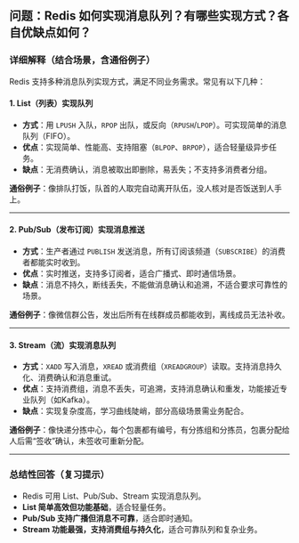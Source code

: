 ## 问题：Redis 如何实现消息队列？有哪些实现方式？各自优缺点如何？

### 详细解释（结合场景，含通俗例子）

Redis 支持多种消息队列实现方式，满足不同业务需求。常见有以下几种：

#### 1. List（列表）实现队列
- **方式**：用 `LPUSH` 入队，`RPOP` 出队，或反向（`RPUSH`/`LPOP`）。可实现简单的消息队列（FIFO）。
- **优点**：实现简单、性能高、支持阻塞（`BLPOP`、`BRPOP`），适合轻量级异步任务。
- **缺点**：无消费确认，消息被取出即删除，易丢失；不支持多消费者分组。

**通俗例子**：像排队打饭，队首的人取完自动离开队伍，没人核对是否饭送到人手上。

---

#### 2. Pub/Sub（发布订阅）实现消息推送
- **方式**：生产者通过 `PUBLISH` 发送消息，所有订阅该频道（`SUBSCRIBE`）的消费者都能实时收到。
- **优点**：实时推送，支持多订阅者，适合广播式、即时通信场景。
- **缺点**：消息不持久，断线丢失，不能做消息确认和追溯，不适合要求可靠性的场景。

**通俗例子**：像微信群公告，发出后所有在线群成员都能收到，离线成员无法补收。

---

#### 3. Stream（流）实现消息队列
- **方式**：`XADD` 写入消息，`XREAD` 或消费组（`XREADGROUP`）读取。支持消息持久化、消费确认和消息重试。
- **优点**：支持消费组，消息不丢失，可追溯，支持消息确认和重发，功能接近专业队列（如Kafka）。
- **缺点**：实现复杂度高，学习曲线陡峭，部分高级场景需业务配合。

**通俗例子**：像快递分拣中心，每个包裹都有编号，有分拣组和分拣员，包裹分配给人后需“签收”确认，未签收可重新分配。

---

### 总结性回答（复习提示）

- Redis 可用 List、Pub/Sub、Stream 实现消息队列。
- **List 简单高效但功能基础**，适合轻量任务。
- **Pub/Sub 支持广播但消息不可靠**，适合即时通知。
- **Stream 功能最强，支持消费组与持久化**，适合可靠队列和复杂业务。